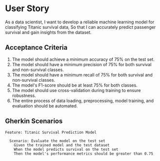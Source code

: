 # User Story

As a data scientist,
I want to develop a reliable machine learning model for classifying Titanic survival data,
So that I can accurately predict passenger survival and gain insights from the dataset.

## Acceptance Criteria

1. The model should achieve a minimum accuracy of 75% on the test set.
2. The model should have a minimum precision of 75% for both survival and non-survival classes.
3. The model should have a minimum recall of 75% for both survival and non-survival classes.
4. The model's F1-score should be at least 75% for both classes.
5. The model should use cross-validation during training to ensure robustness.
6. The entire process of data loading, preprocessing, model training, and evaluation should be automated.

## Gherkin Scenarios
```gherkin
Feature: Titanic Survival Prediction Model

  Scenario: Evaluate the model on the test set
    Given the trained model and the test dataset
    When the model predicts survival on the test set
    Then the model's performance metrics should be greater than 0.75
```